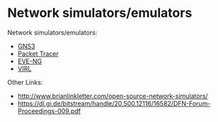 # Network simulators/emulators

Network simulators/emulators:
* [GNS3](https://www.gns3.com/)
* [Packet Tracer](https://en.wikipedia.org/wiki/Packet_Tracer)
* [EVE-NG](https://www.eve-ng.net/)
* [VIRL](https://learningnetwork.cisco.com/s/article/what-is-virl-virtual-internet-routing-lab-x)

Other Links:
* <http://www.brianlinkletter.com/open-source-network-simulators/>
* <https://dl.gi.de/bitstream/handle/20.500.12116/16582/DFN-Forum-Proceedings-009.pdf>
